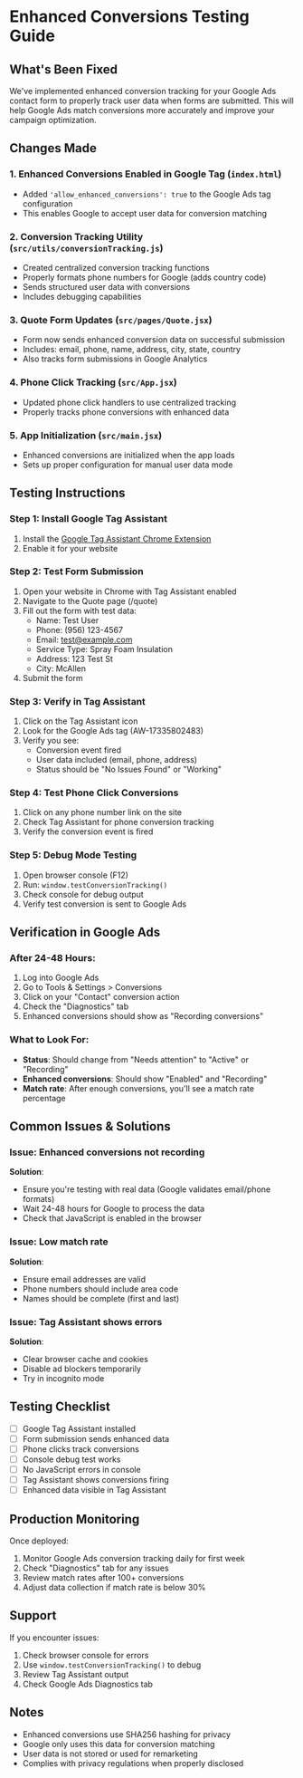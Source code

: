 # Enhanced Conversions Testing Guide

## What's Been Fixed

We've implemented enhanced conversion tracking for your Google Ads contact form to properly track user data when forms are submitted. This will help Google Ads match conversions more accurately and improve your campaign optimization.

## Changes Made

### 1. **Enhanced Conversions Enabled in Google Tag** (`index.html`)
- Added `'allow_enhanced_conversions': true` to the Google Ads tag configuration
- This enables Google to accept user data for conversion matching

### 2. **Conversion Tracking Utility** (`src/utils/conversionTracking.js`)
- Created centralized conversion tracking functions
- Properly formats phone numbers for Google (adds country code)
- Sends structured user data with conversions
- Includes debugging capabilities

### 3. **Quote Form Updates** (`src/pages/Quote.jsx`)
- Form now sends enhanced conversion data on successful submission
- Includes: email, phone, name, address, city, state, country
- Also tracks form submissions in Google Analytics

### 4. **Phone Click Tracking** (`src/App.jsx`)
- Updated phone click handlers to use centralized tracking
- Properly tracks phone conversions with enhanced data

### 5. **App Initialization** (`src/main.jsx`)
- Enhanced conversions are initialized when the app loads
- Sets up proper configuration for manual user data mode

## Testing Instructions

### Step 1: Install Google Tag Assistant
1. Install the [Google Tag Assistant Chrome Extension](https://chrome.google.com/webstore/detail/tag-assistant-legacy-by-g/kejbdjndbnbjgmefkgdddjlbokphdefk)
2. Enable it for your website

### Step 2: Test Form Submission
1. Open your website in Chrome with Tag Assistant enabled
2. Navigate to the Quote page (/quote)
3. Fill out the form with test data:
   - Name: Test User
   - Phone: (956) 123-4567
   - Email: test@example.com
   - Service Type: Spray Foam Insulation
   - Address: 123 Test St
   - City: McAllen
4. Submit the form

### Step 3: Verify in Tag Assistant
1. Click on the Tag Assistant icon
2. Look for the Google Ads tag (AW-17335802483)
3. Verify you see:
   - Conversion event fired
   - User data included (email, phone, address)
   - Status should be "No Issues Found" or "Working"

### Step 4: Test Phone Click Conversions
1. Click on any phone number link on the site
2. Check Tag Assistant for phone conversion tracking
3. Verify the conversion event is fired

### Step 5: Debug Mode Testing
1. Open browser console (F12)
2. Run: `window.testConversionTracking()`
3. Check console for debug output
4. Verify test conversion is sent to Google Ads

## Verification in Google Ads

### After 24-48 Hours:
1. Log into Google Ads
2. Go to Tools & Settings > Conversions
3. Click on your "Contact" conversion action
4. Check the "Diagnostics" tab
5. Enhanced conversions should show as "Recording conversions"

### What to Look For:
- **Status**: Should change from "Needs attention" to "Active" or "Recording"
- **Enhanced conversions**: Should show "Enabled" and "Recording"
- **Match rate**: After enough conversions, you'll see a match rate percentage

## Common Issues & Solutions

### Issue: Enhanced conversions not recording
**Solution**: 
- Ensure you're testing with real data (Google validates email/phone formats)
- Wait 24-48 hours for Google to process the data
- Check that JavaScript is enabled in the browser

### Issue: Low match rate
**Solution**:
- Ensure email addresses are valid
- Phone numbers should include area code
- Names should be complete (first and last)

### Issue: Tag Assistant shows errors
**Solution**:
- Clear browser cache and cookies
- Disable ad blockers temporarily
- Try in incognito mode

## Testing Checklist

- [ ] Google Tag Assistant installed
- [ ] Form submission sends enhanced data
- [ ] Phone clicks track conversions
- [ ] Console debug test works
- [ ] No JavaScript errors in console
- [ ] Tag Assistant shows conversions firing
- [ ] Enhanced data visible in Tag Assistant

## Production Monitoring

Once deployed:
1. Monitor Google Ads conversion tracking daily for first week
2. Check "Diagnostics" tab for any issues
3. Review match rates after 100+ conversions
4. Adjust data collection if match rate is below 30%

## Support

If you encounter issues:
1. Check browser console for errors
2. Use `window.testConversionTracking()` to debug
3. Review Tag Assistant output
4. Check Google Ads Diagnostics tab

## Notes

- Enhanced conversions use SHA256 hashing for privacy
- Google only uses this data for conversion matching
- User data is not stored or used for remarketing
- Complies with privacy regulations when properly disclosed